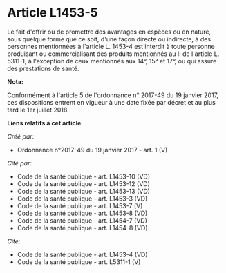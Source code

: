 # Article L1453-5

Le fait d'offrir ou de promettre des avantages en espèces ou en nature, sous quelque forme que ce soit, d'une façon directe
ou indirecte, à des personnes mentionnées à l'article L. 1453-4 est interdit à toute personne produisant ou commercialisant
des produits mentionnés au II de l'article L. 5311-1, à l'exception de ceux mentionnés aux 14°, 15° et 17°, ou qui assure des
prestations de santé.

**Nota:**

Conformément à l'article 5 de l'ordonnance n° 2017-49 du 19 janvier 2017, ces dispositions entrent en vigueur à une date
fixée par décret et au plus tard le 1er juillet 2018.

**Liens relatifs à cet article**

_Créé par_:

  - Ordonnance n°2017-49 du 19 janvier 2017 - art. 1 (V)

_Cité par_:

  - Code de la santé publique - art. L1453-10 (VD)
  - Code de la santé publique - art. L1453-12 (VD)
  - Code de la santé publique - art. L1453-13 (VD)
  - Code de la santé publique - art. L1453-3 (VD)
  - Code de la santé publique - art. L1453-7 (V)
  - Code de la santé publique - art. L1453-8 (VD)
  - Code de la santé publique - art. L1454-7 (VD)
  - Code de la santé publique - art. L1454-8 (VD)

_Cite_:

  - Code de la santé publique - art. L1453-4 (VD)
  - Code de la santé publique - art. L5311-1 (V)
